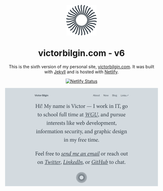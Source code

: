 <div align="center">
  <img alt="An abstract representation of an eye" src="https://github.com/vbilgin/vb-v6/blob/master/assets/img/eye-github.png"/>
</div>
<h1 align="center">
  victorbilgin.com - v6
</h1>
<p align="center">
    This is the sixth version of my personal site, <a href="https://victorbilgin.com" target="_blank">victorbilgin.com</a>. It was built with <a href="https://www.jekyll.rb/" target="_blank">Jekyll</a> and is hosted with <a href="https://www.netlify.com/" target="_blank">Netlify</a>.
</p>
<p align="center">
  <a href="https://app.netlify.com/sites/victorbilgin/deploys" target="_blank">
    <img src="https://api.netlify.com/api/v1/badges/ea963886-5566-45f7-aed5-49b5c1331d2d/deploy-status" alt="Netlify Status" />
  </a>
</p>

![A screenshot of my site for demo purposes](https://github.com/vbilgin/vb-v6/blob/master/assets/img/demo.png)
